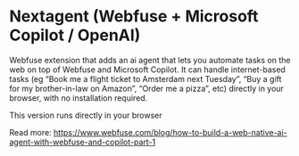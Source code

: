 # Nextagent (Webfuse + Microsoft Copilot / OpenAI)
Webfuse extension that adds an ai agent that lets you automate tasks on the web on top of Webfuse and Microsoft Copilot. It can handle internet-based tasks (eg “Book me a flight ticket to Amsterdam next Tuesday”, “Buy a gift for my brother-in-law on Amazon”, “Order me a pizza”, etc) directly in your browser, with no installation required.

This version runs directly in your browser

Read more:
https://www.webfuse.com/blog/how-to-build-a-web-native-ai-agent-with-webfuse-and-copilot-part-1
